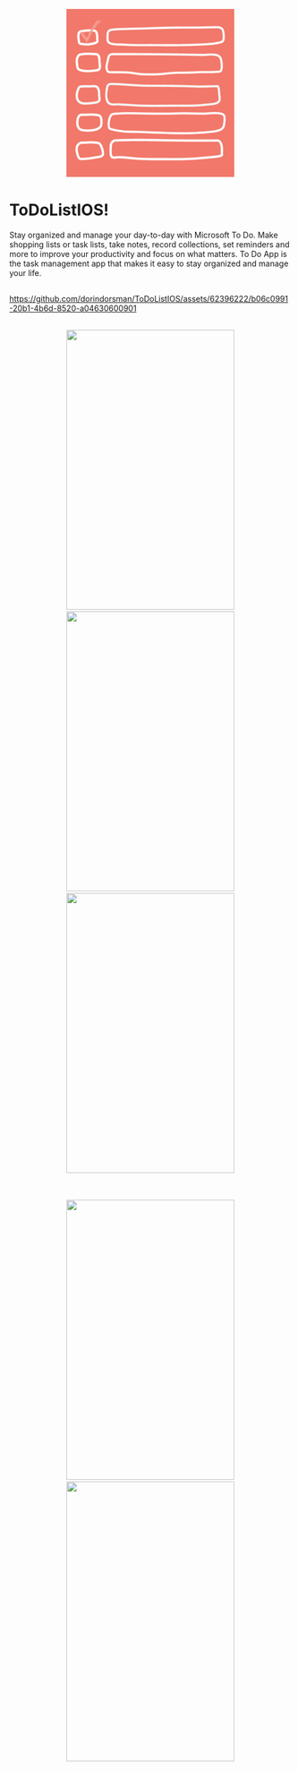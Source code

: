 <p align="center"><img src="To Do List/Other/Assets.xcassets/AppIcon.appiconset/עיצוב ללא שם (1) (1).png" height="300" width="300"></p>

# ToDoListIOS!

 Stay organized and manage your day-to-day with Microsoft To Do. Make shopping lists or task lists,
 take notes, record collections, set reminders and more to improve your productivity and focus on what matters.
 To Do App is the task management app that makes it easy to stay organized and manage your life.
 ##
 
 https://github.com/dorindorsman/ToDoListIOS/assets/62396222/b06c0991-20b1-4b6d-8520-a04630600901
 
 ##
 <p align="center">
  
  <img src="https://github.com/dorindorsman/ToDoListIOS/assets/62396222/513e7433-533d-4aee-83aa-79e7e8d4b4da" height="500" width="300">
  <img src="https://github.com/dorindorsman/ToDoListIOS/assets/62396222/6cf10584-1893-47bf-952e-152751b9a3d5" height="500" width="300">
  <img src="https://github.com/dorindorsman/ToDoListIOS/assets/62396222/4988ae16-e189-426f-8f66-3de14d8b73b5" height="500" width="300">
 </p>
</br>
 <p align="center">
  <img src="https://github.com/dorindorsman/ToDoListIOS/assets/62396222/49767a1a-ed57-4316-a376-0ea74c7f3caf" height="500" width="300">
  <img src="https://github.com/dorindorsman/ToDoListIOS/assets/62396222/aa46c33d-9f5f-48bc-81a2-aac35108f829" height="500" width="300">
 </p>










